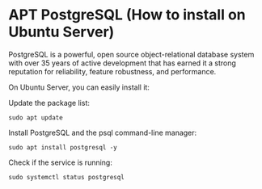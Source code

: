 # APT PostgreSQL (How to install on Ubuntu Server)

PostgreSQL is a powerful, open source object-relational database system with over 35 years of active development that has earned it a strong reputation for reliability, feature robustness, and performance.

On Ubuntu Server, you can easily install it:

Update the package list:
```
sudo apt update
```
Install PostgreSQL and the psql command-line manager:
```
sudo apt install postgresql -y
```
Check if the service is running:
```
sudo systemctl status postgresql
```
